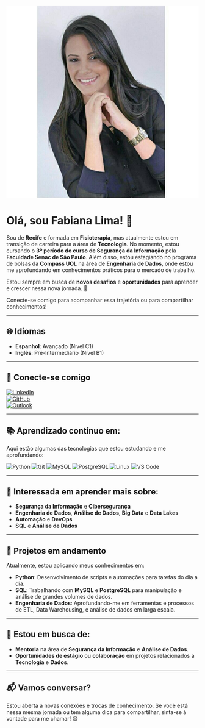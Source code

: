 
![Minha Foto](https://github.com/Fabianaccblima/Fabianaccblima/blob/main/perfil.jpeg)

# Olá, sou Fabiana Lima! 👋

Sou de **Recife** e formada em **Fisioterapia**, mas atualmente estou em transição de carreira para a área de **Tecnologia**. No momento, estou cursando o **3º período do curso de Segurança da Informação** pela **Faculdade Senac de São Paulo**. Além disso, estou estagiando no programa de bolsas da **Compass UOL** na área de **Engenharia de Dados**, onde estou me aprofundando em conhecimentos práticos para o mercado de trabalho.

Estou sempre em busca de **novos desafios** e **oportunidades** para aprender e crescer nessa nova jornada. 🚀

Conecte-se comigo para acompanhar essa trajetória ou para compartilhar conhecimentos!

---

## 🌐 Idiomas
- **Espanhol**: Avançado (Nível C1)
- **Inglês**: Pré-Intermediário (Nível B1)

---

## 🔗 Conecte-se comigo

[![LinkedIn](https://img.shields.io/badge/LinkedIn-1B1F23?style=for-the-badge&logo=linkedin&logoColor=white)](https://www.linkedin.com/in/fabianalimaciberseguranca)  
[![GitHub](https://img.shields.io/badge/GitHub-1B1F23?style=for-the-badge&logo=github&logoColor=white)](https://github.com/fabianagomes)  
[![Outlook](https://img.shields.io/badge/outlook-1B1F23?style=for-the-badge&logo=microsoft-outlook&logoColor=white)](mailto:fabiana_ccblima@hotmail.com)

---

## 📚 Aprendizado contínuo em:

Aqui estão algumas das tecnologias que estou estudando e me aprofundando:

![Python](https://img.shields.io/badge/python-1B1F23?style=for-the-badge&logo=python&logoColor=white)
![Git](https://img.shields.io/badge/GIT-1B1F23?style=for-the-badge&logo=git&logoColor=white)
![MySQL](https://img.shields.io/badge/MySQL-1B1F23?style=for-the-badge&logo=mysql&logoColor=white)
![PostgreSQL](https://img.shields.io/badge/PostgreSQL-1B1F23?style=for-the-badge&logo=postgresql&logoColor=white)
![Linux](https://img.shields.io/badge/linux-1B1F23?style=for-the-badge&logo=linux&logoColor=white)
![VS Code](https://img.shields.io/badge/VS%20Code-1B1F23?style=for-the-badge&logo=visual-studio-code&logoColor=white)

---

## 🧠 Interessada em aprender mais sobre:

- **Segurança da Informação** e **Cibersegurança**
- **Engenharia de Dados**, **Análise de Dados**, **Big Data** e **Data Lakes**
- **Automação** e **DevOps**
- **SQL** e **Análise de Dados**

---

## 🚀 Projetos em andamento

Atualmente, estou aplicando meus conhecimentos em:

- **Python**: Desenvolvimento de scripts e automações para tarefas do dia a dia.
- **SQL**: Trabalhando com **MySQL** e **PostgreSQL** para manipulação e análise de grandes volumes de dados.
- **Engenharia de Dados**: Aprofundando-me em ferramentas e processos de ETL, Data Warehousing, e análise de dados em larga escala.

---

## 🌱 Estou em busca de:

- **Mentoria** na área de **Segurança da Informação** e **Análise de Dados**.
- **Oportunidades de estágio** ou **colaboração** em projetos relacionados a **Tecnologia** e **Dados**.

---

## 📬 Vamos conversar?

Estou aberta a novas conexões e trocas de conhecimento. Se você está nessa mesma jornada ou tem alguma dica para compartilhar, sinta-se à vontade para me chamar! 😄



